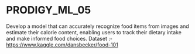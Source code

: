 # PRODIGY_ML_05
Develop a model that can accurately recognize food items from images and estimate their calorie content, enabling users to track their dietary intake and make informed food choices. 
Dataset :- https://www.kaggle.com/dansbecker/food-101
